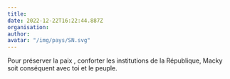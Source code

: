 ```yaml
---
title: 
date: 2022-12-22T16:22:44.887Z
organisation: 
author: 
avatar: "/img/pays/SN.svg"
---
```


Pour préserver la paix , conforter les institutions de la République, Macky soit conséquent avec toi et le peuple.